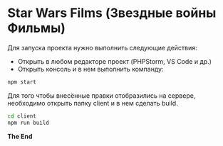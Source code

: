 # Star Wars Films (Звездные войны Фильмы)

Для запуска проекта нужно выполнить следующие действия:

- Открыть в любом редакторе проект (PHPStorm, VS Code и др.)
- Открыть консоль и в нем выполнить компанду:
```sh
npm start
```

Для того чтобы внесённые правки отобразились на сервере, необходимо открыть папку client и в нем сделать build.

```sh
cd client
npm run build
```


**The End**
